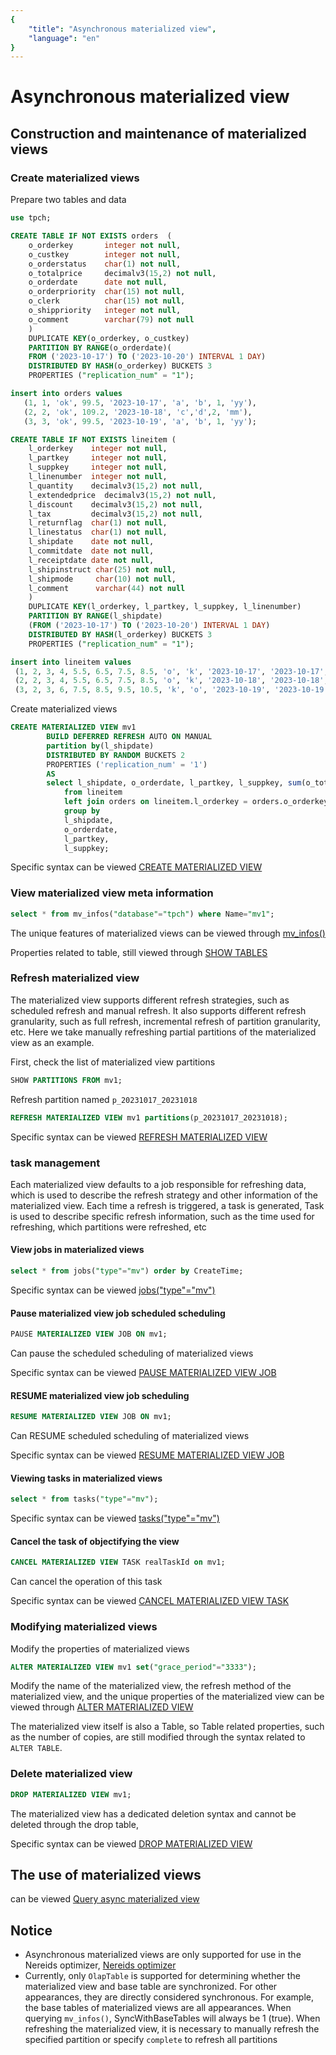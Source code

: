 ```yaml
---
{
    "title": "Asynchronous materialized view",
    "language": "en"
}
---
```


<!--
Licensed to the Apache Software Foundation (ASF) under one
or more contributor license agreements.  See the NOTICE file
distributed with this work for additional information
regarding copyright ownership.  The ASF licenses this file
to you under the Apache License, Version 2.0 (the
"License"); you may not use this file except in compliance
with the License.  You may obtain a copy of the License at

  http://www.apache.org/licenses/LICENSE-2.0

Unless required by applicable law or agreed to in writing,
software distributed under the License is distributed on an
"AS IS" BASIS, WITHOUT WARRANTIES OR CONDITIONS OF ANY
KIND, either express or implied.  See the License for the
specific language governing permissions and limitations
under the License.
-->

# Asynchronous materialized view

## Construction and maintenance of materialized views

### Create materialized views

Prepare two tables and data
```sql
use tpch;

CREATE TABLE IF NOT EXISTS orders  (
    o_orderkey       integer not null,
    o_custkey        integer not null,
    o_orderstatus    char(1) not null,
    o_totalprice     decimalv3(15,2) not null,
    o_orderdate      date not null,
    o_orderpriority  char(15) not null,
    o_clerk          char(15) not null,
    o_shippriority   integer not null,
    o_comment        varchar(79) not null
    )
    DUPLICATE KEY(o_orderkey, o_custkey)
    PARTITION BY RANGE(o_orderdate)(
    FROM ('2023-10-17') TO ('2023-10-20') INTERVAL 1 DAY)
    DISTRIBUTED BY HASH(o_orderkey) BUCKETS 3
    PROPERTIES ("replication_num" = "1");

insert into orders values
   (1, 1, 'ok', 99.5, '2023-10-17', 'a', 'b', 1, 'yy'),
   (2, 2, 'ok', 109.2, '2023-10-18', 'c','d',2, 'mm'),
   (3, 3, 'ok', 99.5, '2023-10-19', 'a', 'b', 1, 'yy');

CREATE TABLE IF NOT EXISTS lineitem (
    l_orderkey    integer not null,
    l_partkey     integer not null,
    l_suppkey     integer not null,
    l_linenumber  integer not null,
    l_quantity    decimalv3(15,2) not null,
    l_extendedprice  decimalv3(15,2) not null,
    l_discount    decimalv3(15,2) not null,
    l_tax         decimalv3(15,2) not null,
    l_returnflag  char(1) not null,
    l_linestatus  char(1) not null,
    l_shipdate    date not null,
    l_commitdate  date not null,
    l_receiptdate date not null,
    l_shipinstruct char(25) not null,
    l_shipmode     char(10) not null,
    l_comment      varchar(44) not null
    )
    DUPLICATE KEY(l_orderkey, l_partkey, l_suppkey, l_linenumber)
    PARTITION BY RANGE(l_shipdate)
    (FROM ('2023-10-17') TO ('2023-10-20') INTERVAL 1 DAY)
    DISTRIBUTED BY HASH(l_orderkey) BUCKETS 3
    PROPERTIES ("replication_num" = "1");

insert into lineitem values
 (1, 2, 3, 4, 5.5, 6.5, 7.5, 8.5, 'o', 'k', '2023-10-17', '2023-10-17', '2023-10-17', 'a', 'b', 'yyyyyyyyy'),
 (2, 2, 3, 4, 5.5, 6.5, 7.5, 8.5, 'o', 'k', '2023-10-18', '2023-10-18', '2023-10-18', 'a', 'b', 'yyyyyyyyy'),
 (3, 2, 3, 6, 7.5, 8.5, 9.5, 10.5, 'k', 'o', '2023-10-19', '2023-10-19', '2023-10-19', 'c', 'd', 'xxxxxxxxx');
```
Create materialized views
```sql
CREATE MATERIALIZED VIEW mv1 
        BUILD DEFERRED REFRESH AUTO ON MANUAL
        partition by(l_shipdate)
        DISTRIBUTED BY RANDOM BUCKETS 2
        PROPERTIES ('replication_num' = '1') 
        AS 
        select l_shipdate, o_orderdate, l_partkey, l_suppkey, sum(o_totalprice) as sum_total
            from lineitem
            left join orders on lineitem.l_orderkey = orders.o_orderkey and l_shipdate = o_orderdate
            group by
            l_shipdate,
            o_orderdate,
            l_partkey,
            l_suppkey;
```

Specific syntax can be viewed [CREATE MATERIALIZED VIEW](../../sql-manual/sql-reference/Data-Definition-Statements/Create/CREATE-ASYNC-MATERIALIZED-VIEW.md)

### View materialized view meta information

```sql
select * from mv_infos("database"="tpch") where Name="mv1";
```

The unique features of materialized views can be viewed through [mv_infos()](../../sql-manual/sql-functions/table-functions/mv_infos.md)

Properties related to table, still viewed through [SHOW TABLES](../../sql-manual/sql-reference/Show-Statements/SHOW-TABLES.md)

### Refresh materialized view

The materialized view supports different refresh strategies, such as scheduled refresh and manual refresh. It also supports different refresh granularity, such as full refresh, incremental refresh of partition granularity, etc. Here we take manually refreshing partial partitions of the materialized view as an example.

First, check the list of materialized view partitions
```sql
SHOW PARTITIONS FROM mv1;
```

Refresh partition named `p_20231017_20231018`
```sql
REFRESH MATERIALIZED VIEW mv1 partitions(p_20231017_20231018);
```

Specific syntax can be viewed [REFRESH MATERIALIZED VIEW](../../sql-manual/sql-reference/Utility-Statements/REFRESH-MATERIALIZED-VIEW.md)

### task management

Each materialized view defaults to a job responsible for refreshing data, which is used to describe the refresh strategy and other information of the materialized view. Each time a refresh is triggered, a task is generated,
Task is used to describe specific refresh information, such as the time used for refreshing, which partitions were refreshed, etc

#### View jobs in materialized views

```sql
select * from jobs("type"="mv") order by CreateTime;
```

Specific syntax can be viewed [jobs("type"="mv")](../../sql-manual/sql-functions/table-functions/jobs.md)

#### Pause materialized view job scheduled scheduling

```sql
PAUSE MATERIALIZED VIEW JOB ON mv1;
```

Can pause the scheduled scheduling of materialized views

Specific syntax can be viewed [PAUSE MATERIALIZED VIEW JOB](../../sql-manual/sql-reference/Utility-Statements/PAUSE-MATERIALIZED-VIEW.md)

#### RESUME materialized view job scheduling

```sql
RESUME MATERIALIZED VIEW JOB ON mv1;
```

Can RESUME scheduled scheduling of materialized views

Specific syntax can be viewed [RESUME MATERIALIZED VIEW JOB](../../sql-manual/sql-reference/Utility-Statements/RESUME-MATERIALIZED-VIEW.md)

#### Viewing tasks in materialized views

```sql
select * from tasks("type"="mv");
```

Specific syntax can be viewed [tasks("type"="mv")](../../sql-manual/sql-functions/table-functions/tasks.md)

#### Cancel the task of objectifying the view

```sql
CANCEL MATERIALIZED VIEW TASK realTaskId on mv1;
```

Can cancel the operation of this task

Specific syntax can be viewed [CANCEL MATERIALIZED VIEW TASK](../../sql-manual/sql-reference/Utility-Statements/CANCEL-MATERIALIZED-VIEW-TASK.md)

### Modifying materialized views

Modify the properties of materialized views
```sql
ALTER MATERIALIZED VIEW mv1 set("grace_period"="3333");
```

Modify the name of the materialized view, the refresh method of the materialized view, and the unique properties of the materialized view can be viewed through [ALTER MATERIALIZED VIEW](../../sql-manual/sql-reference/Data-Definition-Statements/Alter/ALTER-ASYNC-MATERIALIZED-VIEW.md)

The materialized view itself is also a Table, so Table related properties, such as the number of copies, are still modified through the syntax related to `ALTER TABLE`.

### Delete materialized view

```sql
DROP MATERIALIZED VIEW mv1;
```

The materialized view has a dedicated deletion syntax and cannot be deleted through the drop table,

Specific syntax can be viewed [DROP MATERIALIZED VIEW](../../sql-manual/sql-reference/Data-Definition-Statements/Drop/DROP-ASYNC-MATERIALIZED-VIEW.md)

## The use of materialized views

can be viewed [Query async materialized view](./query-async-materialized-view.md)

## Notice

- Asynchronous materialized views are only supported for use in the Nereids optimizer, [Nereids optimizer](../nereids.md)
- Currently, only `OlapTable` is supported for determining whether the materialized view and base table are synchronized. For other appearances, they are directly considered synchronous. For example, the base tables of materialized views are all appearances. When querying `mv_infos()`, SyncWithBaseTables will always be 1 (true). When refreshing the materialized view, it is necessary to manually refresh the specified partition or specify `complete` to refresh all partitions